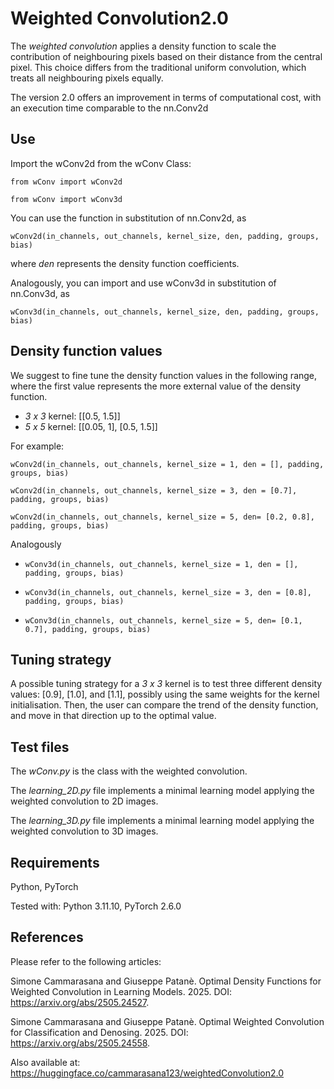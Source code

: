 # Weighted Convolution2.0
The _weighted convolution_ applies a density function to scale the contribution of neighbouring pixels based on their distance from the central pixel. This choice differs from the traditional uniform convolution, which treats all neighbouring pixels equally.

The version 2.0 offers an improvement in terms of computational cost, with an execution time comparable to the nn.Conv2d

## Use
Import the wConv2d from the wConv Class:

```from wConv import wConv2d```

```from wConv import wConv3d```

You can use the function in substitution of nn.Conv2d, as

```wConv2d(in_channels, out_channels, kernel_size, den, padding, groups, bias)```

where _den_ represents the density function coefficients.

Analogously, you can import and use wConv3d in substitution of nn.Conv3d, as

```wConv3d(in_channels, out_channels, kernel_size, den, padding, groups, bias)```


## Density function values
We suggest to fine tune the density function values in the following range, where the first value represents the more external value of the density function.

- *3 x 3* kernel: [[0.5, 1.5]]
- *5 x 5* kernel: [[0.05, 1], [0.5, 1.5]]

For example:

```wConv2d(in_channels, out_channels, kernel_size = 1, den = [], padding, groups, bias) ```

```wConv2d(in_channels, out_channels, kernel_size = 3, den = [0.7], padding, groups, bias) ```

```wConv2d(in_channels, out_channels, kernel_size = 5, den= [0.2, 0.8], padding, groups, bias) ```

Analogously
- ```wConv3d(in_channels, out_channels, kernel_size = 1, den = [], padding, groups, bias) ```

- ```wConv3d(in_channels, out_channels, kernel_size = 3, den = [0.8], padding, groups, bias) ```

- ```wConv3d(in_channels, out_channels, kernel_size = 5, den= [0.1, 0.7], padding, groups, bias) ```

## Tuning strategy
A possible tuning strategy for a *3 x 3* kernel is to test three different density values: [0.9], [1.0], and [1.1], possibly using the same weights for the kernel initialisation.
Then, the user can compare the trend of the density function, and move in that direction up to the optimal value.


## Test files
The *wConv.py* is the class with the weighted convolution.

The *learning_2D.py* file implements a minimal learning model applying the weighted convolution to 2D images.

The *learning_3D.py* file implements a minimal learning model applying the weighted convolution to 3D images.

## Requirements
Python, PyTorch

Tested with: Python 3.11.10, PyTorch 2.6.0

## References
Please refer to the following articles:

Simone Cammarasana and Giuseppe Patanè. Optimal Density Functions for Weighted Convolution in Learning Models. 2025. DOI: https://arxiv.org/abs/2505.24527.

Simone Cammarasana and Giuseppe Patanè. Optimal Weighted Convolution for Classification and Denosing. 2025. DOI: https://arxiv.org/abs/2505.24558.

Also available at: https://huggingface.co/cammarasana123/weightedConvolution2.0
